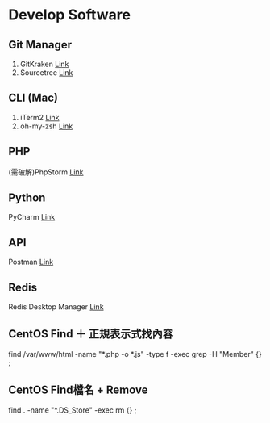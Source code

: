 # Develop Software

## Git Manager
1. GitKraken [Link](https://www.gitkraken.com)
2. Sourcetree [Link](https://www.sourcetreeapp.com)

## CLI (Mac)
1. iTerm2 [Link](https://www.iterm2.com/)
2. oh-my-zsh [Link](https://github.com/robbyrussell/oh-my-zsh)

## PHP
(需破解)PhpStorm [Link](https://www.jetbrains.com/phpstorm/)

## Python
PyCharm [Link](https://www.jetbrains.com/pycharm/)

## API
Postman [Link](https://www.getpostman.com/)

## Redis
Redis Desktop Manager [Link](https://redisdesktop.com/)

## CentOS Find ＋ 正規表示式找內容
find /var/www/html -name "*.php -o *.js" -type f -exec grep -H "Member" {} \;

## CentOS Find檔名 + Remove
find . -name "*.DS_Store" -exec rm {} \;